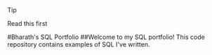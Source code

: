>[!TIP]
>Read this first


#Bharath's SQL Portfolio
##Welcome to my SQL portfolio! This code repository contains examples of SQL I've written.
